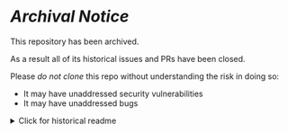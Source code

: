 # ***Archival Notice***
This repository has been archived.

As a result all of its historical issues and PRs have been closed.

Please *do not clone* this repo without understanding the risk in doing so:
- It may have unaddressed security vulnerabilities
- It may have unaddressed bugs

<details>
   <summary>Click for historical readme</summary>

# Getting started with the dbt testing framework

[&quot;Testing a new adapter&quot;](https://docs.getdbt.com/docs/contributing/testing-a-new-adapter) describes three broad categories of tests enabled by the [`dbt-tests-adapter`](https://github.com/dbt-labs/dbt-core/tree/HEAD/tests/adapter) Python package:
- Basic tests for adapter plugins
- Optional tests tests for adapter plugins
- **Custom test cases** (this repo)

It also introduces these concepts:
- Modifying test cases
- Running with multiple profiles

## Caveat
This repo is intended for demo use only as a point-in-time example using the `dbt-tests-adapter` framework with no guarantees that it will be maintained over time.

If you want to use code from this repository in your own project, you're encouraged to just copy-paste (rather than clone or fork) :)

## Install

See [here](https://docs.python.org/3/library/venv.html#creating-virtual-environments) for instructions that will work for your operating system and shell. These instructions are for `zsh` and `bash`:
```shell
python3 -m venv env
source env/bin/activate
python3 -m pip install --upgrade pip
python3 -m pip install -r requirements.txt -r dev-requirements.txt
source env/bin/activate
```

## Run

Run all the tests:
```shell
python3 -m pytest
```

There are many options for invoking `pytest` and choosing which tests to execute. See [here](https://docs.pytest.org/usage.html) for the `pytest` documentation. Some common options are included below.

### Run tests in a module
```shell
python3 -m pytest tests/functional/example/test_example_failing_test.py
```

### Run tests in a directory
```shell
python3 -m pytest tests/functional
```

## Checklist to make it your own

The repo provides custom versions of `test.env`, `test.env.sample`, and `requirements.txt` for demonstration purposes, and you will likely want to modify them if applying the `dbt-tests-adapter` framework to your own projects.

Here's a quick checklist of items to review:
- [ ] Add `test.env` to the `.gitignore` file (since it will likely contain secrets)
- [ ] Populate `test.env.sample` with the environment variables within `conftest.py::dbt_profile_target`
- [ ] Review the contents of `requirements.txt` to deem if each entry is applicable

